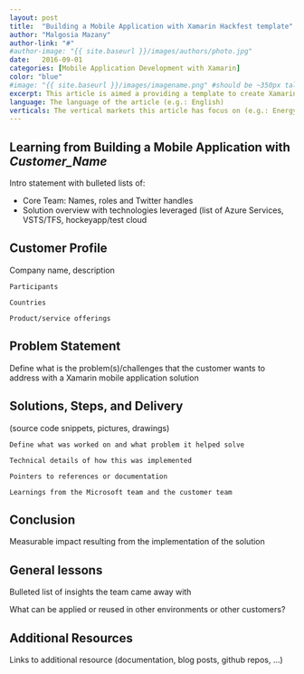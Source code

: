 ```yaml
---
layout: post
title:  "Building a Mobile Application with Xamarin Hackfest template"
author: "Malgosia Mazany"
author-link: "#"
#author-image: "{{ site.baseurl }}/images/authors/photo.jpg"
date:   2016-09-01
categories: [Mobile Application Development with Xamarin]
color: "blue"
#image: "{{ site.baseurl }}/images/imagename.png" #should be ~350px tall
excerpt: This article is aimed a providing a template to create Xamarin Hackfest articles.
language: The language of the article (e.g.: English)
verticals: The vertical markets this article has focus on (e.g.: Energy, Manufacturing, Transportation & Logistics, Smart Cities, Agricultural, Environmental, Healthcare)
---
```


## Learning from Building a Mobile Application with *Customer_Name* ##

Intro statement with bulleted lists of:

- Core Team: Names, roles and Twitter handles 
- Solution overview with technologies leveraged (list of Azure Services, VSTS/TFS, hockeyapp/test cloud
 
## Customer Profile ##
Company name, description


	Participants

	Countries

	Product/service offerings



 
## Problem Statement ##


Define what is the problem(s)/challenges that the customer wants to address with a Xamarin mobile application solution


 
## Solutions, Steps, and Delivery ##


(source code snippets, pictures, drawings)

	Define what was worked on and what problem it helped solve

	Technical details of how this was implemented
	
	Pointers to references or documentation 
	
	Learnings from the Microsoft team and the customer team
 
## Conclusion ##

Measurable impact resulting from the implementation of the solution



## General lessons ##
Bulleted list of insights the team came away with

What can be applied or reused in other environments or other customers?

## Additional Resources ##
Links to additional resource (documentation, blog posts, github repos, ...)
